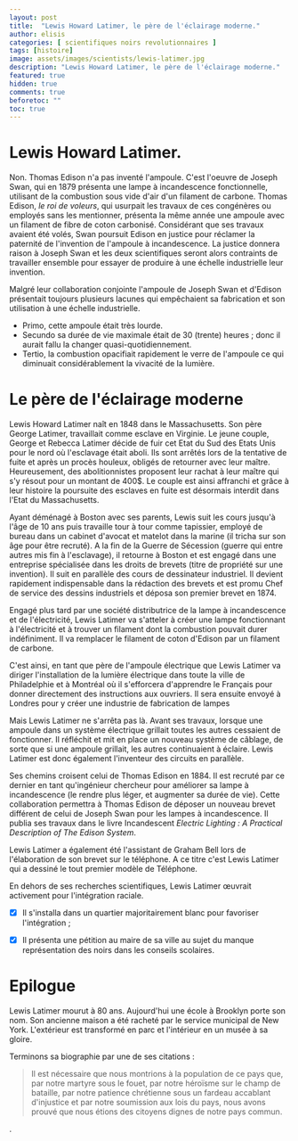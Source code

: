 ```yaml
---
layout: post
title:  "Lewis Howard Latimer, le père de l'éclairage moderne."
author: elisis
categories: [ scientifiques noirs revolutionnaires ]
tags: [histoire]
image: assets/images/scientists/lewis-latimer.jpg
description: "Lewis Howard Latimer, le père de l'éclairage moderne."
featured: true
hidden: true
comments: true  
beforetoc: ""
toc: true
---
```



# Lewis Howard Latimer.

Non. Thomas Edison n'a pas inventé l'ampoule. C'est l'oeuvre de Joseph Swan, qui en 1879 présenta une lampe à incandescence fonctionnelle, utilisant de la combustion sous vide d'air d'un filament de carbone. Thomas Edison, *le roi de voleurs*, qui usurpait les travaux de ces congénères ou employés sans les mentionner, présenta la même année une ampoule avec un filament de fibre de coton carbonisé. Considérant que ses travaux avaient été volés, Swan poursuit Edison en justice pour réclamer la paternité de l'invention de l'ampoule à incandescence. La justice donnera raison à Joseph Swan et les deux scientifiques seront alors contraints de travailler ensemble pour essayer de produire à une échelle industrielle leur invention.

Malgré leur collaboration conjointe l'ampoule de Joseph Swan et d'Edison présentait toujours plusieurs lacunes qui empêchaient sa fabrication et son utilisation à une échelle industrielle. 

 - Primo, cette ampoule était très lourde. 
 - Secundo sa durée de vie maximale était de 30 (trente) heures ; donc il aurait fallu la changer quasi-quotidiennement.
 -  Tertio, la combustion opacifiait rapidement le verre de l'ampoule ce qui diminuait considérablement la vivacité de la lumière.


# Le père de l'éclairage moderne

Lewis Howard Latimer naît en 1848 dans le Massachusetts. Son père George Latimer, travaillait comme esclave en Virginie. Le jeune couple, George et Rebecca Latimer décide de fuir cet Etat du Sud des Etats Unis pour le nord où l'esclavage était aboli. Ils sont arrêtés lors de la tentative de fuite et après un procès houleux, obligés de retourner avec leur maître. Heureusement, des abolitionnistes proposent leur rachat à leur maître qui s'y résout pour un montant de 400$. Le couple est ainsi affranchi et grâce à leur histoire la poursuite des esclaves en fuite est désormais interdit dans l'Etat du Massachusetts.

Ayant déménagé à Boston avec ses parents, Lewis suit les cours jusqu'à l'âge de 10 ans puis travaille tour à tour comme tapissier, employé de bureau dans un cabinet d'avocat et matelot dans la marine (il tricha sur son âge pour être recruté). A la fin de la Guerre de Sécession (guerre qui entre autres mis fin à l'esclavage), il retourne à Boston et est engagé dans une entreprise spécialisée dans les droits de brevets (titre de propriété sur une invention). Il suit en parallèle des cours de dessinateur industriel. Il devient rapidement indispensable dans la rédaction des brevets et est promu Chef de service des dessins industriels et déposa son premier brevet en 1874.

Engagé plus tard par une société distributrice de la lampe à incandescence et de l'électricité, Lewis Latimer va s'atteler à créer une lampe fonctionnant à l'électricité et à trouver un filament dont la combustion pouvait durer indéfiniment. Il va remplacer le filament de coton d'Edison par un filament de carbone.

C'est ainsi, en tant que père de l'ampoule électrique que Lewis Latimer va diriger l'installation de la lumière électrique dans toute la ville de Philadelphie et à Montréal où il s'efforcera d'apprendre le Français pour donner directement des instructions aux ouvriers. Il sera ensuite envoyé à Londres pour y créer une industrie de fabrication de lampes

Mais Lewis Latimer ne s'arrêta pas là. Avant ses travaux, lorsque une ampoule dans un système électrique grillait toutes les autres cessaient de fonctionner. Il réfléchit et mit en place un nouveau système de câblage, de sorte que si une ampoule grillait, les autres continuaient à éclaire. Lewis Latimer est donc également l'inventeur des circuits en parallèle.

Ses chemins croisent celui de Thomas Edison en 1884. Il est recruté par ce dernier en tant qu'ingénieur chercheur pour améliorer sa lampe à incandescence (le rendre plus léger, et augmenter sa durée de vie). Cette collaboration permettra à Thomas Edison de déposer un nouveau brevet différent de celui de Joseph Swan pour les lampes à incandescence. Il publia ses travaux dans le livre Incandescent *Electric Lighting : A Practical Description of The Edison System*.

Lewis Latimer a également été l'assistant de Graham Bell lors de l'élaboration de son brevet sur le téléphone. A ce titre c'est Lewis Latimer qui a dessiné le tout premier modèle de Téléphone.

En dehors de ses recherches scientifiques, Lewis Latimer œuvrait activement pour l'intégration raciale.

 - [x] Il s'installa dans un quartier majoritairement blanc pour favoriser l'intégration ;
 - [x]  Il présenta une pétition au maire de sa ville au sujet du manque représentation des noirs  dans les conseils scolaires.


# Epilogue

Lewis Latimer mourut à 80 ans. Aujourd'hui une école à Brooklyn porte son nom. Son ancienne maison a été racheté par le service municipal de New York. L'extérieur est transformé en parc et l'intérieur en un musée à sa gloire.

Terminons sa biographie par une de ses citations : 

> Il est nécessaire que nous montrions à la population de ce pays que,
> par notre martyre sous le fouet, par notre héroïsme sur le champ de
> bataille, par notre patience chrétienne sous un fardeau accablant
> d'injustice et par notre soumission aux lois du pays, nous avons
> prouvé que nous étions des citoyens dignes de notre pays commun.

.
